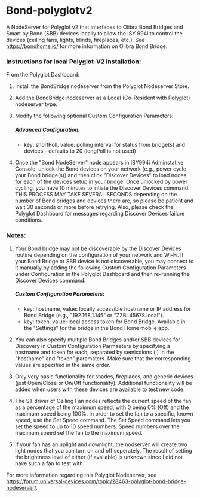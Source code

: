 # Bond-polyglotv2
A NodeServer for Polyglot v2 that interfaces to Olibra Bond Bridges and Smart by Bond (SBB) devices locally to allow the ISY 994i to control the devices (ceiling fans, lights, blinds, fireplaces, etc.). See https://bondhome.io/ for more information on Olibra Bond Bridge.

### Instructions for local Polyglot-V2 installation:

From the Polyglot Dashboard:
1. Install the BondBridge nodeserver from the Polyglot Nodeserver Store.
2. Add the BondBridge nodeserver as a Local (Co-Resident with Polyglot) nodeserver type.
3. Modify the following optional Custom Configuration Parameters:

    ##### Advanced Configuration:
    - key: shortPoll, value: polling interval for status from bridge(s) and devices - defaults to 20 (longPoll is not used)

5. Once the "Bond NodeServer" node appears in ISY994i Adminstative Console, unlock the Bond devices on your network (e.g., power cycle your Bond bridge(s)) and then click "Discover Devices" to load nodes for each of the devices setup in your bridge. Once unlocked by power cycling, you have 10 minutes to intiate the Discover Devices command. THIS PROCESS MAY TAKE SEVERAL SECONDS depending on the number of Bond bridges and devices there are, so please be patient and wait 30 seconds or more before retrying. Also, please check the Polyglot Dashboard for messages regarding Discover Devices failure conditions.

### Notes:

1. Your Bond bridge may not be discoverable by the Discover Devices routine depending on the configuration of your network and Wi-Fi. If your Bond Bridge or SBB device is not discoverable, you may connect to it manually by adding the following Custom Configuration Parameters under Configuration in the Polyglot Dashboard and then re-running the Discover Devices command:

    ##### Custom Configuration Parameters:
    - key: hostname, value: locally accessible hostname or IP address for Bond Bridge (e.g., "192.168.1.145" or "ZZBL45678.local").
    - key: token, value: local access token for Bond Bridge. Available in the "Settings" for the bridge in the Bond Home mobile app.

2. You can also specify multiple Bond Bridges and/or SBB devices for Discovery in Custom Configuration Parmaeters by specifying a hostname and token for each, separated by semicolons (;) in the "hostname" and "token" paramaters. Make sure that the corresponding values are specified in the same order.
3. Only very basic functionality for shades, fireplaces, and generic devices (just Open/Close or On/Off functionality). Additional functionality will be added when users with these devices are available to test new code.
4. The ST driver of Ceiling Fan nodes reflects the current speed of the fan as a percentage of the maximum speed, with 0 being 0% (Off) and the maximum speed being 100%. In order to set the fan to a specific, known speed, use the Set Speed command. The Set Speed command lets you set the speed to up to 10 speed numbers. Speed numbers over the maximum speed set the fan to the maximum speed.
5. If your fan has an uplight and downlight, the nodserver will create two light nodes that you can turn on and off seperately. The result of setting the brightness level of either (if available) is unknown since I did not have such a fan to test with.

For more information regarding this Polyglot Nodeserver, see https://forum.universal-devices.com/topic/28463-polyglot-bond-bridge-nodeserver/.

